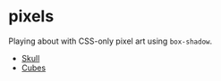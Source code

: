 # pixels

Playing about with CSS-only pixel art using `box-shadow`.

- [Skull](https://matharden.github.io/pixels/skull.html)
- [Cubes](https://matharden.github.io/pixels/cubes.html)
